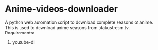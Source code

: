 # Anime-videos-downloader
A python web automation script to download complete seasons of anime.
This is used to download anime seasons from otakustream.tv.
Requirements:
  1. youtube-dl
